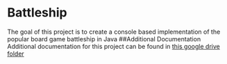 # Battleship
The goal of this project is to create a console based implementation of the popular board game battleship in Java
##Additional Documentation
Additional documentation for this project can be found in [this google drive folder](https://drive.google.com/drive/folders/1nXCQ46RdNGLjOdM9QhcwWvfNu4sqsj3M?usp=sharing)
